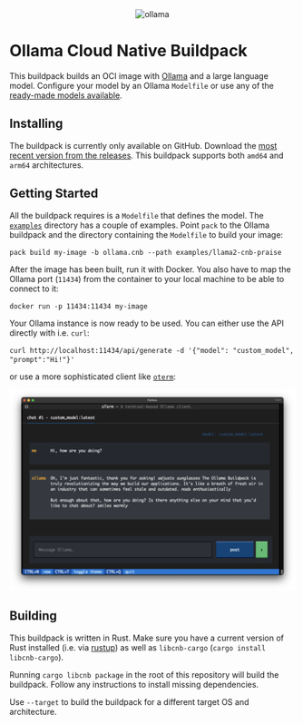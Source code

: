 <div align="center">
  <img alt="ollama" height="100" src="https://github.com/jmorganca/ollama/assets/3325447/0d0b44e2-8f4a-4e99-9b52-a5c1c741c8f7">
</div>

# Ollama Cloud Native Buildpack

This buildpack builds an OCI image with [Ollama](https://ollama.com/) and a large language model. Configure your model by an Ollama `Modelfile` or use any of the [ready-made models available](https://ollama.com/library).

## Installing

The buildpack is currently only available on GitHub. Download the [most recent version from the releases](releases/latest). This buildpack supports both `amd64` and `arm64` architectures.

## Getting Started

All the buildpack requires is a `Modelfile` that defines the model. The [`examples`](examples/) directory has a couple of examples. Point `pack` to the Ollama buildpack and the directory containing the `Modelfile` to build your image:

```
pack build my-image -b ollama.cnb --path examples/llama2-cnb-praise
```

After the image has been built, run it with Docker. You also have to map the Ollama port (`11434`) from the container to your local machine to be able to connect to it:

```
docker run -p 11434:11434 my-image
```

Your Ollama instance is now ready to be used. You can either use the API directly with i.e. `curl`:

```
curl http://localhost:11434/api/generate -d '{"model": "custom_model", "prompt":"Hi!"}'
```

or use a more sophisticated client like [`oterm`](https://github.com/ggozad/oterm):

![oterm screenshot](oterm_example.png)

## Building

This buildpack is written in Rust. Make sure you have a current version of Rust installed (i.e. via [rustup](https://rustup.rs/)) as well as `libcnb-cargo` (`cargo install libcnb-cargo`).

Running `cargo libcnb package` in the root of this repository will build the buildpack. Follow any instructions to install missing dependencies.

Use `--target` to build the buildpack for a different target OS and architecture.
